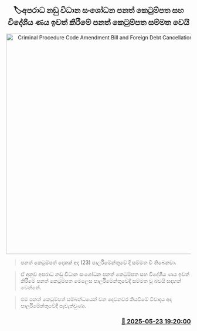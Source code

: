 <p align='center'><b><h2 align='center' title='Criminal Procedure Code Amendment Bill and Foreign Debt Cancellation Bill passed'>🏷අපරාධ නඩු විධාන සංශෝධන පනත් කෙටුම්පත සහ විදේශීය ණය ඉවත් කිරීමේ පනත් කෙටුම්පත සම්මත වෙයි</h2></b></p>
<p align='center'><img src='https://helakuru.sgp1.cdn.digitaloceanspaces.com/esana/images/lib/parliment-new-01[1].jpg' width='600' alt='Criminal Procedure Code Amendment Bill and Foreign Debt Cancellation Bill passed'></p>

> පනත් කෙටුම්පත් දෙකක් අද (23) පාර්ලිමේන්තුවේ දී සම්මත වී තිබෙනවා.

> ඒ අනුව අපරාධ නඩු විධාන සංශෝධන පනත් කෙටුම්පත සහ විදේශීය ණය ඉවත් කිරීමේ පනත් කෙටුම්පත මෙලෙස පාර්ලිමේන්තුවේදී සම්මත වූ බවයි සඳහන් වෙන්නේ.

> එම පනත් කෙටුම්පත් සම්බන්ධයෙන් වන දෙවනවර කියවීමේ විවාදය අද පාර්ලිමේන්තුවේදී පැවැත්වුණා.



<h3 align='right'><a href='https://www.helakuru.lk/esana/p/110393/'>📅 2025-05-23 19:20:00</a></h3>
